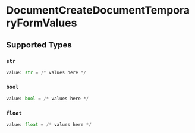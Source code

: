 # DocumentCreateDocumentTemporaryFormValues


## Supported Types

### `str`

```python
value: str = /* values here */
```

### `bool`

```python
value: bool = /* values here */
```

### `float`

```python
value: float = /* values here */
```

